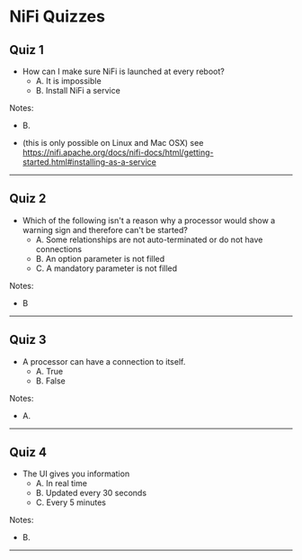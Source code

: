 # NiFi Quizzes

## Quiz 1

* How can I make sure NiFi is launched at every reboot?
  * A. It is impossible
  * B. Install NiFi a service

Notes:

* B.

* (this is only possible on Linux and Mac OSX) see https://nifi.apache.org/docs/nifi-docs/html/getting-started.html#installing-as-a-service

---

## Quiz 2

* Which of the following isn't a reason why a processor would show a warning sign and therefore can't be started?
  * A. Some relationships are not auto-terminated or do not have connections
  * B. An option parameter is not filled
  * C. A mandatory parameter is not filled
  
Notes:

* B

---

## Quiz 3

* A processor can have a connection to itself.
  * A. True
  * B. False

Notes:

* A.

---

## Quiz 4

* The UI gives you information
  * A. In real time
  * B. Updated every 30 seconds
  * C. Every 5 minutes

Notes:

* B.

--- 








